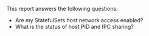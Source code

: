 This report answers the following questions:

- Are my StatefulSets host network access enabled?
- What is the status of host PID and IPC sharing?
